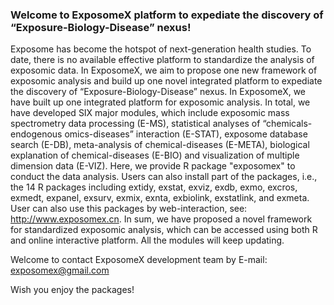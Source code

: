 ### Welcome to ExposomeX platform to expediate the discovery of “Exposure-Biology-Disease” nexus!

Exposome has become the hotspot of next-generation health studies. To date, there is no available effective platform to standardize the analysis of exposomic data. In ExposomeX, we aim to propose one new framework of exposomic analysis and build up one novel integrated platform to expediate the discovery of “Exposure-Biology-Disease” nexus. In ExposomeX, we have built up one integrated platform for exposomic analysis. In total, we have developed SIX major modules, which include exposomic mass spectrometry data processing (E-MS), statistical analyses of “chemicals-endogenous omics-diseases” interaction (E-STAT), exposome database search (E-DB), meta-analysis of chemical-diseases (E-META), biological explanation of chemical-diseases (E-BIO) and visualization of multiple dimension data (E-VIZ). Here, we provide R package "exposomex" to conduct the data analysis. Users can also install part of the packages, i.e., the 14 R packages including extidy, exstat, exviz, exdb, exmo, excros, exmedt, expanel, exsurv, exmix, exnta, exbiolink, exstatlink, and exmeta. User can also use this packages by web-interaction, see: http://www.exposomex.cn. In sum, we have proposed a novel framework for standardized exposomic analysis, which can be accessed using both R and online interactive platform. All the modules will keep updating.
 
Welcome to contact ExposomeX development team by E-mail: exposomex@gmail.com

Wish you enjoy the packages!

       
